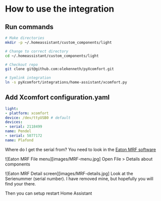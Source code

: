 # How to use the integration

## Run commands
```bash
# Make directories
mkdir -p ~/.homeassistant/custom_components/light

# Change to correct directory
cd ~/.homeassistant/custom_components/light

# Checkout repo
git clone git@github.com:olekenneth/pyXcomfort.git

# Symlink integration
ln -s pyXcomfort/integrations/home-assistant/xcomfort.py
```

## Add Xcomfort configuration.yaml
```yaml
light:
- platform: xcomfort
device: /dev/ttyUSB0 # default
devices:
- serial: 2118499
name: Pendel
- serial: 5077172
name: Plafond
```
Where do I get the serial from? You need to look in the [Eaton MRF software](http://www.eaton.eu/Europe/Electrical/ProductsServices/Residential/xComfort-RFSmartHomeSolutions/PCT_1118492#tabs-11)

![Eaton MRF File menu][images/MRF-menu.jpg]
Open File > Details about components

![Eaton MRF Detail screen][images/MRF-details.jpg]
Look at the Serienummer (serial number). I have removed mine, but hopefully you will find your there.



Then you can setup restart Home Assistant
